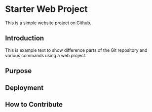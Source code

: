 # Starter Web Project

This is a simple website project on Github.

## Introduction
This is example text to show difference parts of the Git repository and various commands using a web project.
## Purpose

## Deployment

## How to Contribute